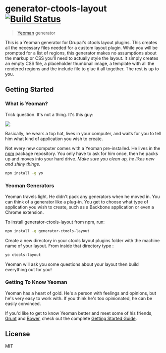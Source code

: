 # generator-ctools-layout [![Build Status](https://secure.travis-ci.org/pixelwhip/generator-ctools-layout.png?branch=master)](https://travis-ci.org/pixelwhip/generator-ctools-layout)

> [Yeoman](http://yeoman.io) generator

This is a Yeoman generator for Drupal's ctools layout plugins. This creates all the necessary files needed for a custom layout plugin. While you will be prompted for a list of regions, this generator makes no assumptions about the markup or CSS you'll need to actually style the layout. It simply creates an empty CSS file, a placeholder thumbnail image, a template with all the rendered regions and the include file to glue it all together. The rest is up to you.

## Getting Started

### What is Yeoman?

Trick question. It's not a thing. It's this guy:

![](http://i.imgur.com/JHaAlBJ.png)

Basically, he wears a top hat, lives in your computer, and waits for you to tell him what kind of application you wish to create.

Not every new computer comes with a Yeoman pre-installed. He lives in the [npm](https://npmjs.org) package repository. You only have to ask for him once, then he packs up and moves into your hard drive. *Make sure you clean up, he likes new and shiny things.*

```bash
npm install -g yo
```

### Yeoman Generators

Yeoman travels light. He didn't pack any generators when he moved in. You can think of a generator like a plug-in. You get to choose what type of application you wish to create, such as a Backbone application or even a Chrome extension.

To install generator-ctools-layout from npm, run:

```bash
npm install -g generator-ctools-layout
```

Create a new directory in your ctools layout plugins folder with the machine name of your layout. From inside that directory type :

```bash
yo ctools-layout
```

Yeoman will ask you some questions about your layout then build everything out for you!

### Getting To Know Yeoman

Yeoman has a heart of gold. He's a person with feelings and opinions, but he's very easy to work with. If you think he's too opinionated, he can be easily convinced.

If you'd like to get to know Yeoman better and meet some of his friends, [Grunt](http://gruntjs.com) and [Bower](http://bower.io), check out the complete [Getting Started Guide](https://github.com/yeoman/yeoman/wiki/Getting-Started).


## License

MIT
